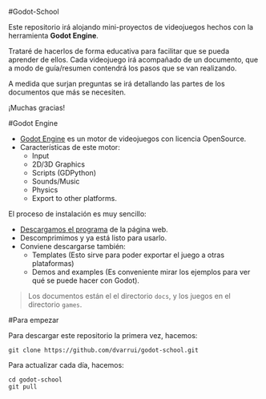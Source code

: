 

#Godot-School

Este repositorio irá alojando mini-proyectos de videojuegos hechos
con la herramienta **Godot Engine**.

Trataré de hacerlos de forma educativa para facilitar que se pueda
aprender de ellos. Cada videojuego irá acompañado de un documento, que
a modo de guía/resumen contendrá los pasos que se van realizando.

A medida que surjan preguntas se irá detallando las partes de los documentos
que más se necesiten.

¡Muchas gracias!

#Godot Engine

* [Godot Engine](http://www.godotengine.org/) es un motor de videojuegos con licencia OpenSource.
* Características de este motor:
    * Input
    * 2D/3D Graphics
    * Scripts (GDPython)
    * Sounds/Music
    * Physics
    * Export to other platforms.

El proceso de instalación es muy sencillo:
* [Descargamos el programa](http://www.godotengine.org/download) de la página web.
* Descomprimimos y ya está listo para usarlo.
* Conviene descargarse también:
    * Templates (Esto sirve para poder exportar el juego a otras plataformas)
    * Demos and examples (Es conveniente mirar los ejemplos para ver qué se puede hacer con Godot).

> Los documentos están el el directorio `docs`, y los juegos en el directorio `games`.

#Para empezar

Para descargar este repositorio la primera vez, hacemos:
```
git clone https://github.com/dvarrui/godot-school.git
```

Para actualizar cada día, hacemos:
```
cd godot-school
git pull
```


